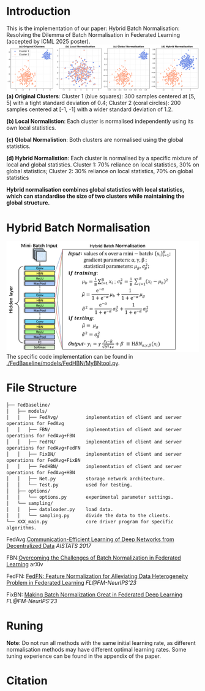 # Introduction
This is the implementation of our paper: Hybrid Batch Normalisation: Resolving the Dilemma of Batch Normalisation in Federated Learning (accepted by ICML 2025 poster).
<img src="./adaptive_normalisation.png" alt="adaptive_normalisation">
**(a) Original Clusters**:
Cluster 1 (blue squares): 300 samples centered at [5, 5] with a tight standard deviation of  0.4; 
Cluster 2 (coral circles): 200 samples centered at [-1, -1] with a wider standard deviation of 1.2.

**(b) Local Normalistion**:
Each cluster is normalised independently using its own local statistics. 

**(c) Global Normalistion**:
Both clusters are normalised using the global statistics. 

**(d) Hybrid Normalistion**:
Each cluster is normalised by a specific mixture of local and global statistics. 
Cluster 1: 70% reliance on local statistics, 30% on global statistics; Cluster 2: 30% reliance on local statistics, 70% on global statistics

**Hybrid normalisation combines global statistics with local statistics, which can standardise the size of two clusters while maintaining the global structure.**

# Hybrid Batch Normalisation
<img src="./HBN.png" alt="HybridBN" width="650">
The specific code implementation can be found in <a href="./FedBaseline/models/FedHBN/MyBNtool.py" target="_blank" title="HBN">./FedBaseline/models/FedHBN/MyBNtool.py</a>.

# File Structure
```text
├── FedBaseline/
│   ├── models/
│   │   ├── FedAvg/          implementation of client and server operations for FedAvg
│   │   ├── FBN/             implementation of client and server operations for FedAvg+FBN
│   │   ├── FedFN/           implementation of client and server operations for FedAvg+FedFN
│   │   ├── FixBN/           implementation of client and server operations for FedAvg+FixBN
│   │   ├── FedHBN/          implementation of client and server operations for FedAvg+HBN
│   │   ├── Net.py           storage network architecture.
│   │   └── Test.py          used for testing.
│   ├── options/
│   │   └── options.py       experimental parameter settings.
│   └── sampling/
│   │   ├── dataloader.py    load data.
│   │   └── sampling.py      divide the data to the clients.
└── XXX_main.py              core driver program for specific algorithms.
```
FedAvg:[Communication-Efficient Learning of Deep Networks from Decentralized Data](http://proceedings.mlr.press/v54/mcmahan17a.html) *AISTATS 2017*

FBN:[Overcoming the Challenges of Batch Normalization in Federated Learning](https://arxiv.org/abs/2405.14670) arXiv

FedFN: [FedFN: Feature Normalization for Alleviating Data Heterogeneity Problem in Federated Learning](https://openreview.net/forum?id=4apX9Kcxie) *FL@FM-NeurIPS’23*

FixBN: [Making Batch Normalization Great in Federated Deep Learning](https://openreview.net/forum?id=iKQC652XIk) *FL@FM-NeurIPS’23*

# Runing
**Note**: Do not run all methods with the same initial learning rate, as different normalisation methods may have different optimal learning rates. Some tuning experience can be found in the appendix of the paper. 

# Citation

